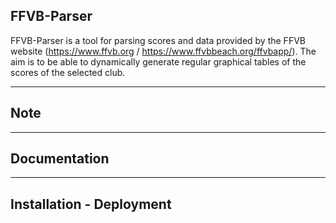 ## FFVB-Parser  

FFVB-Parser is a tool for parsing scores and data provided by the FFVB website (https://www.ffvb.org / https://www.ffvbbeach.org/ffvbapp/).
The aim is to be able to dynamically generate regular graphical tables of the scores of the selected club.

---
## Note

---

## Documentation

---

## Installation - Deployment
